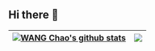 ## Hi there 👋

| <a href="https://github.com/zhikaiyici"><img align="center" src="https://github-readme-stats.vercel.app/api?username=zhikaiyici&show_icons=true&include_all_commits=true&theme=buefy&hide_border=true" alt="WANG Chao's github stats" /></a> | <a href="https://github.com/zhikaiyici"><img align="center" src="https://github-readme-stats.vercel.app/api/top-langs/?username=zhikaiyici&layout=compact&hide_border=true&theme=buefy" /></a> |
| ------------- | ------------- |

<!--
**zhikaiyici/zhikaiyici** is a ✨ _special_ ✨ repository because its `README.md` (this file) appears on your GitHub profile.

Here are some ideas to get you started:

- 🔭 I’m currently working on ...
- 🌱 I’m currently learning ...
- 👯 I’m looking to collaborate on ...
- 🤔 I’m looking for help with ...
- 💬 Ask me about ...
- 📫 How to reach me: ...
- 😄 Pronouns: ...
- ⚡ Fun fact: ...
-->
